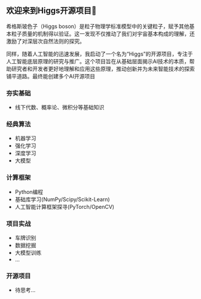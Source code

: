 ## 欢迎来到Higgs开源项目👋

希格斯玻色子（Higgs boson）是粒子物理学标准模型中的关键粒子，赋予其他基本粒子质量的机制得以验证。这一发现不仅推动了我们对宇宙基本构成的理解，还激励了对深层次自然法则的探究。

同样，随着人工智能的迅速发展，我启动了一个名为“Higgs”的开源项目，专注于人工智能底层原理的研究与推广。这个项目旨在从基础层面揭示AI技术的本质，帮助研究者和开发者更好地理解和应用这些原理，推动创新并为未来智能技术的探索铺平道路。最终能创建多个AI开源项目


### 夯实基础
- 线下代数、概率论、微积分等基础知识

### 经典算法
- 机器学习
- 强化学习
- 深度学习
- 大模型

### 计算框架
- Python编程
- 基础库学习(NumPy/Scipy/Scikit-Learn)
- 人工智能计算框架探寻(PyTorch/OpenCV)

### 项目实战
- 车牌识别
- 数据挖掘
- 大模型训练
- ...

### 开源项目
- 待思考...
